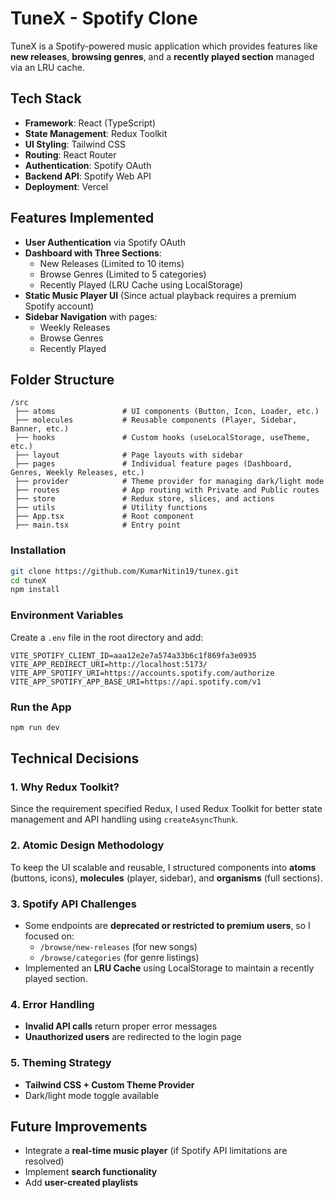 # TuneX - Spotify Clone

TuneX is a Spotify-powered music application which provides features like **new releases**, **browsing genres**, and a **recently played section** managed via an LRU cache.

## Tech Stack

- **Framework**: React (TypeScript)
- **State Management**: Redux Toolkit
- **UI Styling**: Tailwind CSS
- **Routing**: React Router
- **Authentication**: Spotify OAuth
- **Backend API**: Spotify Web API
- **Deployment**: Vercel

## Features Implemented

- **User Authentication** via Spotify OAuth
- **Dashboard with Three Sections**:
  - New Releases (Limited to 10 items)
  - Browse Genres (Limited to 5 categories)
  - Recently Played (LRU Cache using LocalStorage)
- **Static Music Player UI** (Since actual playback requires a premium Spotify account)
- **Sidebar Navigation** with pages:
  - Weekly Releases
  - Browse Genres
  - Recently Played

## Folder Structure

```
/src
 ├── atoms               # UI components (Button, Icon, Loader, etc.)
 ├── molecules           # Reusable components (Player, Sidebar, Banner, etc.)
 ├── hooks               # Custom hooks (useLocalStorage, useTheme, etc.)
 ├── layout              # Page layouts with sidebar
 ├── pages               # Individual feature pages (Dashboard, Genres, Weekly Releases, etc.)
 ├── provider            # Theme provider for managing dark/light mode
 ├── routes              # App routing with Private and Public routes
 ├── store               # Redux store, slices, and actions
 ├── utils               # Utility functions
 ├── App.tsx             # Root component
 ├── main.tsx            # Entry point
```

### Installation

```sh
git clone https://github.com/KumarNitin19/tunex.git
cd tuneX
npm install
```

### Environment Variables

Create a `.env` file in the root directory and add:

```
VITE_SPOTIFY_CLIENT_ID=aaa12e2e7a574a33b6c1f869fa3e0935
VITE_APP_REDIRECT_URI=http://localhost:5173/
VITE_APP_SPOTIFY_URI=https://accounts.spotify.com/authorize
VITE_APP_SPOTIFY_APP_BASE_URI=https://api.spotify.com/v1
```

### Run the App

```sh
npm run dev
```

## Technical Decisions

### 1. **Why Redux Toolkit?**

Since the requirement specified Redux, I used Redux Toolkit for better state management and API handling using `createAsyncThunk`.

### 2. **Atomic Design Methodology**

To keep the UI scalable and reusable, I structured components into **atoms** (buttons, icons), **molecules** (player, sidebar), and **organisms** (full sections).

### 3. **Spotify API Challenges**

- Some endpoints are **deprecated or restricted to premium users**, so I focused on:
  - `/browse/new-releases` (for new songs)
  - `/browse/categories` (for genre listings)
- Implemented an **LRU Cache** using LocalStorage to maintain a recently played section.

### 4. **Error Handling**

- **Invalid API calls** return proper error messages
- **Unauthorized users** are redirected to the login page

### 5. **Theming Strategy**

- **Tailwind CSS + Custom Theme Provider**
- Dark/light mode toggle available

## Future Improvements

- Integrate a **real-time music player** (if Spotify API limitations are resolved)
- Implement **search functionality**
- Add **user-created playlists**
